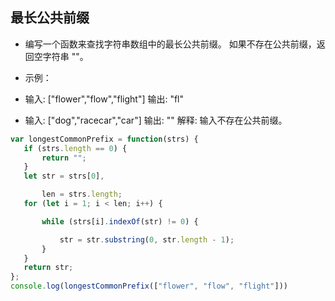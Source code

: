 ## 最长公共前缀

 * 编写一个函数来查找字符串数组中的最长公共前缀。 如果不存在公共前缀，返回空字符串 ""。

 * 示例：
 * 输入: ["flower","flow","flight"] 输出: "fl"
 * 输入: ["dog","racecar","car"] 输出: "" 解释: 输入不存在公共前缀。
 
 
 
 ```javascript
var longestCommonPrefix = function(strs) {
	if (strs.length == 0) {
		return "";
	}
	let str = strs[0],

		len = strs.length;
	for (let i = 1; i < len; i++) {

		while (strs[i].indexOf(str) != 0) {

			str = str.substring(0, str.length - 1);
		}
	}
	return str;
};
console.log(longestCommonPrefix(["flower", "flow", "flight"]))
 ```